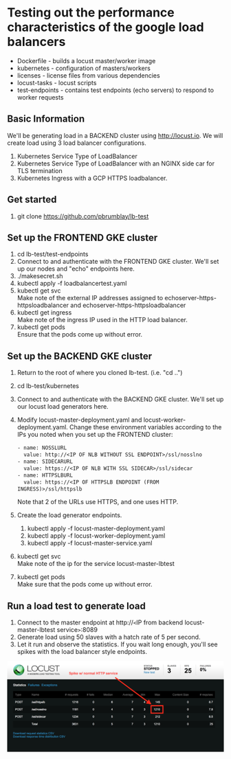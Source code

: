 # Testing out the performance characteristics of the google load balancers

* Dockerfile - builds a locust master/worker image
* kubernetes - configuration of masters/workers
* licenses - license files from various dependencies
* locust-tasks - locust scripts
* test-endpoints - contains test endpoints (echo servers) to respond to worker requests

## Basic Information
We'll be generating load in a BACKEND cluster using http://locust.io. We will
create load using 3 load balancer configurations.
1. Kubernetes Service Type of LoadBalancer
1. Kubernetes Service Type of LoadBalancer with an NGINX side car for TLS termination
1. Kubernetes Ingress with a GCP HTTPS loadbalancer.

## Get started
1. git clone https://github.com/pbrumblay/lb-test

## Set up the FRONTEND GKE cluster

1. cd lb-test/test-endpoints
1. Connect to and authenticate with the FRONTEND GKE cluster. We'll set up
our nodes and "echo" endpoints here.
1. ./makesecret.sh
1. kubectl apply -f loadbalancertest.yaml
1. kubectl get svc  
Make note of the external IP addresses assigned to echoserver-https-httpsloadbalancer and echoserver-https-httpsloadbalancer
1. kubectl get ingress  
Make note of the ingress IP used in the HTTP load balancer.
1. kubectl get pods  
Ensure that the pods come up without error.

## Set up the BACKEND GKE cluster
1. Return to the root of where you cloned lb-test. (i.e. "cd ..")
1. cd lb-test/kubernetes
1. Connect to and authenticate with the BACKEND GKE cluster. We'll set up our locust
load generators here.
1. Modify locust-master-deployment.yaml and locust-worker-deployment.yaml. Change these environment variables according to the IPs you noted when you set up the FRONTEND cluster:

    ```
    - name: NOSSLURL
      value: http://<IP OF NLB WITHOUT SSL ENDPOINT>/ssl/nosslno
    - name: SIDECARURL
      value: https://<IP OF NLB WITH SSL SIDECAR>/ssl/sidecar
    - name: HTTPSLBURL
      value: https://<IP OF HTTPSLB ENDPOINT (FROM INGRESS)>/ssl/httpslb
    ```
    Note that 2 of the URLs use HTTPS, and one uses HTTP.
1. Create the load generator endpoints.
    1. kubectl apply -f locust-master-deployment.yaml
    1. kubectl apply -f locust-worker-deployment.yaml
    1. kubectl apply -f locust-master-service.yaml
1. kubectl get svc  
Make note of the ip for the service locust-master-lbtest
1. kubectl get pods  
Make sure that the pods come up without error.

## Run a load test to generate load
1. Connect to the master endpoint at http://`<`IP from backend locust-master-lbtest service`>`:8089
1. Generate load using 50 slaves with a hatch rate of 5 per second.
1. Let it run and observe the statistics. If you wait long enough, you'll see spikes with the load balancer style endpoints.

![Load balancer spike](https://github.com/pbrumblay/lb-test/blob/master/spike.png)

